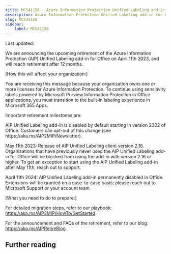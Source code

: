 ```yaml
---
title: MC541158 - Azure Information Protection Unified Labeling add-in for Office is retiring
description: Azure Information Protection Unified Labeling add-in for Office is retiring
slug: MC541158
sidebar:
    label: MC541158
---
```



Last updated: 

<p>We are announcing the upcoming retirement of the Azure Information Protection (AIP) Unified Labeling add-in for Office on April 11th 2023, and will reach retirement after 12 months.  
</p><p>[How this will affect your organization:] 
</p><p>You are receiving this message because your organization owns one or more licenses for Azure Information Protection. To continue using sensitivity labels powered by Microsoft Purview Information Protection in Office applications, you must transition to the built-in labeling experience in Microsoft 365 Apps. 
</p><p>Important retirement milestones are: 
</p><p>AIP Unified Labeling add-in is disabled by default starting in version 2302 of Office. Customers can opt-out of this change (see https://aka.ms/AIP2MIP/Newsletter). 
</p><p>May 11th 2023: Release of AIP Unified Labeling client version 2.16. Organizations that have previously never used the AIP Unified Labeling add-in for Office will be blocked from using the add-in with version 2.16 or higher. To get an exception to start using the AIP Unified Labeling add-in after May 11th, reach out to support. 
</p><p>April 11th 2024: AIP Unified Labeling add-in permanently disabled in Office. Extensions will be granted on a case-to-case basis; please reach out to Microsoft Support or your account team.  
</p><p>[What you need to do to prepare:] 
</p><p>For detailed migration steps, refer to our playbook: <a href="https://aka.ms/AIP2MIP/HowTo/GetStarted" target="_blank">https://aka.ms/AIP2MIP/HowTo/GetStarted</a>. 
</p><p>For the announcement and FAQs of the retirement, refer to our blog: <a href="https://aka.ms/AIPRetireBlog" target="_blank">https://aka.ms/AIPRetireBlog</a>.&nbsp;</p>

## Further reading
